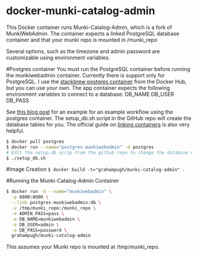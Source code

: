 docker-munki-catalog-admin
==========

This Docker container runs Munki-Catalog-Admin, which is a fork of MunkiWebAdmin.
The container expects a linked PostgreSQL database container and that your munki repo is mounted
in /munki_repo

Several options, such as the timezone and admin password are customizable using environment variables.

#Postgres container
You must run the PostgreSQL container before running the munkiwebadmin container.
Currently there is support only for PostgreSQL.
I use the [stackbrew postgres container](https://registry.hub.docker.com/_/postgres/) from the Docker Hub, but you can use your own. The app container expects the following environment variables to connect to a database:
DB_NAME
DB_USER
DB_PASS

See [this blog post](http://davidamick.wordpress.com/2014/07/19/docker-postgresql-workflow/) for an example for an example workflow using the postgres container.
The setup_db.sh script in the GitHub repo will create the database tables for you.
The official guide on [linking containers](https://docs.docker.com/userguide/dockerlinks/) is also very helpful.

```bash
$ docker pull postgres
$ docker run --name="postgres-munkiwebadmin" -d postgres
# Edit the setup.db scrip from the github repo to change the database name, user and password before running it.
$ ./setup_db.sh
```

#Image Creation
```$ docker build -t="grahampugh/munki-catalog-admin" .```

#Running the Munki-Catalog-Admin Container

```bash
$ docker run -d --name="munkiwebadmin" \
  -p 8000:8000 \
  --link postgres-munkiwebadmin:db \
  -v /tmp/munki_repo:/munki_repo \
  -e ADMIN_PASS=pass \
  -e DB_NAME=munkiwebadmin \
  -e DB_USER=admin \
  -e DB_PASS=password \
  grahampugh/munki-catalog-admin
```
This assumes your Munki repo is mounted at /tmp/munki_repo.
